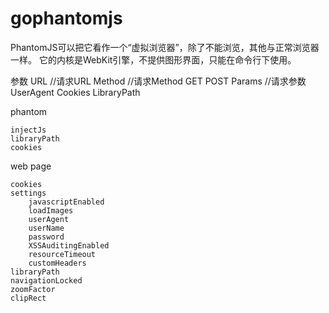 # gophantomjs

PhantomJS可以把它看作一个“虚拟浏览器”，除了不能浏览，其他与正常浏览器一样。
它的内核是WebKit引擎，不提供图形界面，只能在命令行下使用。

参数
URL    //请求URL
Method //请求Method GET POST
Params //请求参数
UserAgent 
Cookies
LibraryPath

phantom

	injectJs
	libraryPath
	cookies

web page

	cookies
	settings 
		javascriptEnabled
		loadImages
		userAgent
		userName
		password
		XSSAuditingEnabled
		resourceTimeout
		customHeaders
	libraryPath
	navigationLocked
	zoomFactor
	clipRect
	